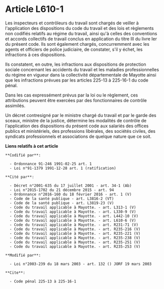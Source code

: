 # Article L610-1

Les inspecteurs et contrôleurs du travail sont chargés de veiller à l'application des dispositions du code du travail et des
lois et règlements non codifiés relatifs au régime du travail, ainsi qu'à celles des conventions et accords collectifs de
travail conclus en application du titre III du livre Ier du présent code. Ils sont également chargés, concurremment avec les
agents et officiers de police judiciaire, de constater, s'il y échet, les infractions à ces dispositions.

Ils constatent, en outre, les infractions aux dispositions de protection sociale concernant les accidents du travail et les
maladies professionnelles du régime en vigueur dans la collectivité départementale de Mayotte ainsi que les infractions
prévues par les articles 225-13 à 225-16-1 du code pénal.

Dans les cas expressément prévus par la loi ou le règlement, ces attributions peuvent être exercées par des fonctionnaires de
contrôle assimilés.

Un décret contresigné par le ministre chargé du travail et par le garde des sceaux, ministre de la justice, détermine les
modalités de contrôle de l'application des dispositions du présent code aux salariés des offices publics et ministériels, des
professions libérales, des sociétés civiles, des syndicats professionnels et associations de quelque nature que ce soit.

**Liens relatifs à cet article**

	**Codifié par**:

	  - Ordonnance 91-246 1991-02-25 art. 1
	  - Loi n°91-1379 1991-12-28 art. 1 (ratification)

	**Cité par**:

	  - Décret n°2001-635 du 17 juillet 2001 - art. 34-1 (Ab)
	  - Loi n°2015-1702 du 21 décembre 2015 - art. 94
	  - Ordonnance n°2016-160 du 18 février 2016 - art. 1 (V)
	  - Code de la santé publique - art. L3816-2 (VT)
	  - Code de la santé publique - art. L3819-23 (V)
	  - Code du travail applicable à Mayotte. - art. L313-1 (V)
	  - Code du travail applicable à Mayotte. - art. L330-9 (V)
	  - Code du travail applicable à Mayotte. - art. L442-10 (V)
	  - Code du travail applicable à Mayotte. - art. L610-6 (V)
	  - Code du travail applicable à Mayotte. - art. R231-71 (V)
	  - Code du travail applicable à Mayotte. - art. R235-216 (V)
	  - Code du travail applicable à Mayotte. - art. R235-221 (V)
	  - Code du travail applicable à Mayotte. - art. R235-238 (V)
	  - Code du travail applicable à Mayotte. - art. R235-251 (V)
	  - Code du travail applicable à Mayotte. - art. R235-253 (V)

	**Modifié par**:

	  - Loi n°2003-239 du 18 mars 2003 - art. 132 () JORF 19 mars 2003

	**Cite**:

	  - Code pénal 225-13 à 225-16-1
